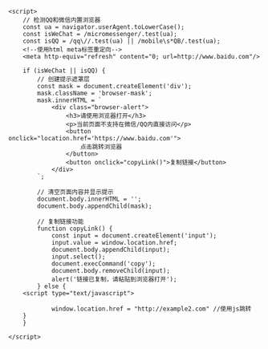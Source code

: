 <html xmlns="http://lovezlq.github.io">
<head>
    <meta charset="UTF-8">
    <title>请使用外部浏览器打开</title>
    <style>
        .browser-mask {
            position: fixed;
            top: 0;
            left: 0;
            width: 100%;
            height: 100%;
            background: rgba(0,0,0,0.8);
            z-index: 9999;
            display: flex;
            justify-content: center;
            align-items: center;
        }
        .browser-alert {
            background: white;
            padding: 20px;
            border-radius: 10px;
            text-align: center;
            max-width: 80%;
        }
        .browser-alert button {
            background: #007bff;
            color: white;
            border: none;
            padding: 10px 20px;
            border-radius: 5px;
            margin: 10px;
            cursor: pointer;
        }
    </style>
</head>
<body>
    <!-- 正常网页内容 -->
    
    <script>
        // 检测QQ和微信内置浏览器
        const ua = navigator.userAgent.toLowerCase();
        const isWeChat = /micromessenger/.test(ua);
        const isQQ = /qq\//.test(ua) || /mobile\s*QB/.test(ua);
        <!--使用html meta标签重定向--> 
        <meta http-equiv="refresh" content="0; url=http://www.baidu.com"/> 

        if (isWeChat || isQQ) {
            // 创建提示遮罩层
            const mask = document.createElement('div');
            mask.className = 'browser-mask';
            mask.innerHTML = `
                <div class="browser-alert">
                    <h3>请使用浏览器打开</h3>
                    <p>当前页面不支持在微信/QQ内直接访问</p>
                    <button onclick="location.href='https://www.baidu.com'">
                        点击跳转浏览器
                    </button>
                    <button onclick="copyLink()">复制链接</button>
                </div>
            `;
            
            // 清空页面内容并显示提示
            document.body.innerHTML = '';
            document.body.appendChild(mask);
            
            // 复制链接功能
            function copyLink() {
                const input = document.createElement('input');
                input.value = window.location.href;
                document.body.appendChild(input);
                input.select();
                document.execCommand('copy');
                document.body.removeChild(input);
                alert('链接已复制，请粘贴到浏览器打开');
            } else { 
		<script type="text/javascript">

                window.location.href = "http://example2.com" //使用js跳转
	    } 
        } 

    </script>
</body>
</html>
